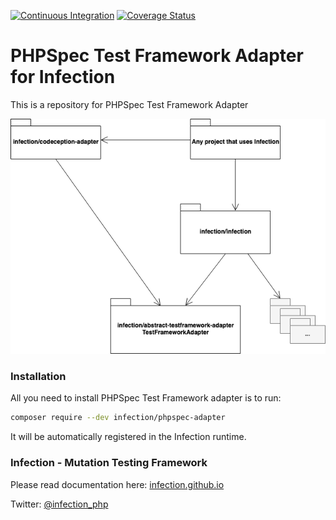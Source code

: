 [![Continuous Integration](https://github.com/infection/phpspec-adapter/workflows/Continuous%20Integration/badge.svg)](https://github.com/infection/phpspec-adapter)
[![Coverage Status](https://coveralls.io/repos/github/infection/phpspec-adapter/badge.svg?branch=master)](https://coveralls.io/github/infection/phpspec-adapter?branch=master)

# PHPSpec Test Framework Adapter for Infection

This is a repository for PHPSpec Test Framework Adapter

![test-framework-adapter](./docs/test-framework-adapter.png)

### Installation

All you need to install PHPSpec Test Framework adapter is to run:

```bash
composer require --dev infection/phpspec-adapter
```

It will be automatically registered in the Infection runtime.

### Infection - Mutation Testing Framework

Please read documentation here: [infection.github.io](http://infection.github.io)

Twitter: [@infection_php](http://twitter.com/infection_php)
